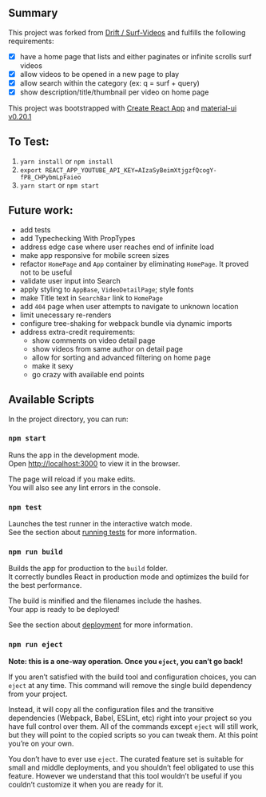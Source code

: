 ## Summary

This project was forked from [Drift / Surf-Videos](https://github.com/Driftt/Surf-Videos) and fulfills the following requirements:

- [x] have a home page that lists and either paginates or infinite scrolls surf videos
- [x] allow videos to be opened in a new page to play
- [x] allow search within the category (ex: q = surf + query)
- [x] show description/title/thumbnail per video on home page

This project was bootstrapped with [Create React App](https://github.com/facebookincubator/create-react-app) and [material-ui v0.20.1](https://v0.material-ui.com/)

## To Test: 
1. `yarn install` or `npm install`
1. `export REACT_APP_YOUTUBE_API_KEY=AIzaSyBeimXtjgzfQcogY-fP8_CHPybmLpFaieo`
1. `yarn start` or `npm start`

## Future work:
- add tests
- add Typechecking With PropTypes
- address edge case where user reaches end of infinite load
- make app responsive for mobile screen sizes
- refactor `HomePage` and `App` container by eliminating `HomePage`. It proved not to be useful
- validate user input into Search
- apply styling to `AppBase`, `VideoDetailPage`; style fonts
- make Title text in `SearchBar` link to `HomePage`
- add `404` page when user attempts to navigate to unknown location
- limit unecessary re-renders
- configure tree-shaking for webpack bundle via dynamic imports
- address extra-credit requirements: 
  + show comments on video detail page
  + show videos from same author on detail page
  + allow for sorting and advanced filtering on home page
  + make it sexy
  + go crazy with available end points


## Available Scripts

In the project directory, you can run:

### `npm start`

Runs the app in the development mode.<br>
Open [http://localhost:3000](http://localhost:3000) to view it in the browser.

The page will reload if you make edits.<br>
You will also see any lint errors in the console.

### `npm test`

Launches the test runner in the interactive watch mode.<br>
See the section about [running tests](#running-tests) for more information.

### `npm run build`

Builds the app for production to the `build` folder.<br>
It correctly bundles React in production mode and optimizes the build for the best performance.

The build is minified and the filenames include the hashes.<br>
Your app is ready to be deployed!

See the section about [deployment](#deployment) for more information.

### `npm run eject`

**Note: this is a one-way operation. Once you `eject`, you can’t go back!**

If you aren’t satisfied with the build tool and configuration choices, you can `eject` at any time. This command will remove the single build dependency from your project.

Instead, it will copy all the configuration files and the transitive dependencies (Webpack, Babel, ESLint, etc) right into your project so you have full control over them. All of the commands except `eject` will still work, but they will point to the copied scripts so you can tweak them. At this point you’re on your own.

You don’t have to ever use `eject`. The curated feature set is suitable for small and middle deployments, and you shouldn’t feel obligated to use this feature. However we understand that this tool wouldn’t be useful if you couldn’t customize it when you are ready for it.